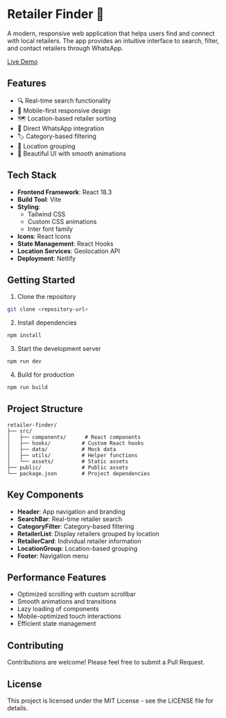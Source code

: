 # Retailer Finder 🏪

A modern, responsive web application that helps users find and connect with local retailers. The app provides an intuitive interface to search, filter, and contact retailers through WhatsApp.

[Live Demo](https://ornate-crumble-66eec3.netlify.app/)

## Features

- 🔍 Real-time search functionality
- 📱 Mobile-first responsive design
- 🗺️ Location-based retailer sorting
- 💬 Direct WhatsApp integration
- 🏷️ Category-based filtering
- 📍 Location grouping
- 🎨 Beautiful UI with smooth animations

## Tech Stack

- **Frontend Framework**: React 18.3
- **Build Tool**: Vite
- **Styling**: 
  - Tailwind CSS
  - Custom CSS animations
  - Inter font family
- **Icons**: React Icons
- **State Management**: React Hooks
- **Location Services**: Geolocation API
- **Deployment**: Netlify

## Getting Started

1. Clone the repository
```bash
git clone <repository-url>
```

2. Install dependencies
```bash
npm install
```

3. Start the development server
```bash
npm run dev
```

4. Build for production
```bash
npm run build
```

## Project Structure

```
retailer-finder/
├── src/
│   ├── components/      # React components
│   ├── hooks/          # Custom React hooks
│   ├── data/           # Mock data
│   ├── utils/          # Helper functions
│   └── assets/         # Static assets
├── public/             # Public assets
└── package.json        # Project dependencies
```

## Key Components

- **Header**: App navigation and branding
- **SearchBar**: Real-time retailer search
- **CategoryFilter**: Category-based filtering
- **RetailerList**: Display retailers grouped by location
- **RetailerCard**: Individual retailer information
- **LocationGroup**: Location-based grouping
- **Footer**: Navigation menu

## Performance Features

- Optimized scrolling with custom scrollbar
- Smooth animations and transitions
- Lazy loading of components
- Mobile-optimized touch interactions
- Efficient state management

## Contributing

Contributions are welcome! Please feel free to submit a Pull Request.

## License

This project is licensed under the MIT License - see the LICENSE file for details.